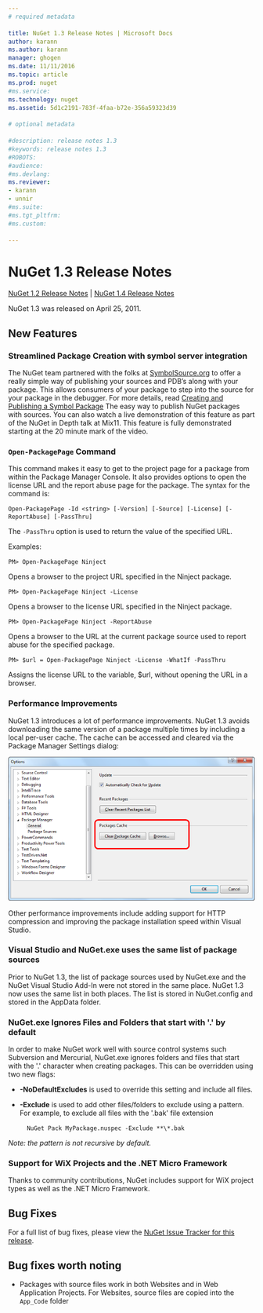 ```yaml
---
# required metadata

title: NuGet 1.3 Release Notes | Microsoft Docs
author: karann
ms.author: karann
manager: ghogen
ms.date: 11/11/2016
ms.topic: article
ms.prod: nuget
#ms.service:
ms.technology: nuget
ms.assetid: 5d1c2191-783f-4faa-b72e-356a59323d39

# optional metadata

#description: release notes 1.3
#keywords: release notes 1.3
#ROBOTS:
#audience:
#ms.devlang:
ms.reviewer:
- karann
- unnir
#ms.suite:
#ms.tgt_pltfrm:
#ms.custom:

---
```


# NuGet 1.3 Release Notes

[NuGet 1.2 Release Notes](../release-notes/nuget-1.2.md) | [NuGet 1.4 Release Notes](../release-notes/nuget-1.4.md)

NuGet 1.3 was released on April 25, 2011.

## New Features

### Streamlined Package Creation with symbol server integration

The NuGet team partnered with the folks at [SymbolSource.org](http://www.symbolsource.org/) to offer
a really simple way of publishing your sources and PDB’s along with your package. This allows consumers
of your package to step into the source for your package in the debugger. For more details, read
[Creating and Publishing a Symbol Package](../create-packages/symbol-packages.md)
The easy way to publish NuGet packages with sources. You can also watch a live demonstration of this
feature as part of the NuGet in Depth talk at Mix11. This feature is fully demonstrated starting at
the 20 minute mark of the video.

### `Open-PackagePage` Command

This command makes it easy to get to the project page for a package from within the Package Manager
Console. It also provides options to open the license URL and the report abuse page for the package.
The syntax for the command is:

    Open-PackagePage -Id <string> [-Version] [-Source] [-License] [-ReportAbuse] [-PassThru]

The `-PassThru` option is used to return the value of the specified URL.

Examples:

    PM> Open-PackagePage Ninject

Opens a browser to the project URL specified in the Ninject package.

    PM> Open-PackagePage Ninject -License

Opens a browser to the license URL specified in the Ninject package.

    PM> Open-PackagePage Ninject -ReportAbuse

Opens a browser to the URL at the current package source used to report abuse for the specified package.

    PM> $url = Open-PackagePage Ninject -License -WhatIf -PassThru

Assigns the license URL to the variable, $url, without opening the URL in a browser.

### Performance Improvements

NuGet 1.3 introduces a lot of performance improvements. NuGet 1.3 avoids downloading the same version of
a package multiple times by including a local per-user cache. The cache can be accessed and cleared via
the Package Manager Settings dialog:

![NuGet Options Dialog with Package Cache Settings](./media/nuget-options.png)

Other performance improvements include adding support for HTTP compression and improving the package
installation speed within Visual Studio.

### Visual Studio and NuGet.exe uses the same list of package sources

Prior to NuGet 1.3, the list of package sources used by NuGet.exe and the NuGet Visual Studio Add-In
were not stored in the same place. NuGet 1.3 now uses the same list in both places. The list is stored
in NuGet.config and stored in the AppData folder.

### NuGet.exe Ignores Files and Folders that start with '.' by default

In order to make NuGet work well with source control systems such Subversion and Mercurial, NuGet.exe
ignores folders and files that start with the '.' character when creating packages. This can be overridden
using two new flags:

* __-NoDefaultExcludes__ is used to override this setting and include all files.
* __-Exclude__ is used to add other files/folders to exclude using a pattern. For example, to exclude
all files with the '.bak' file extension

        NuGet Pack MyPackage.nuspec -Exclude **\*.bak
  
_Note: the pattern is not recursive by default._

### Support for WiX Projects and the .NET Micro Framework

Thanks to community contributions, NuGet includes support for WiX project types as well as the .NET Micro Framework.

## Bug Fixes

For a full list of bug fixes, please view the [NuGet Issue Tracker for this release](http://nuget.codeplex.com/workitem/list/advanced?keyword=&status=All&type=All&priority=All&release=NuGet%201.3&assignedTo=All&component=All&sortField=LastUpdatedDate&sortDirection=Descending&page=0).

## Bug fixes worth noting

* Packages with source files work in both Websites and in Web Application Projects.
For Websites, source files are copied into the `App_Code` folder
